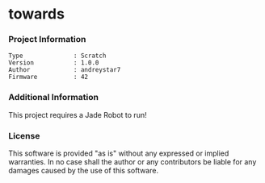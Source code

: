 towards
================



### Project Information
```
Type              : Scratch
Version           : 1.0.0
Author            : andreystar7
Firmware          : 42
```

### Additional Information
This project requires a Jade Robot to run!

### License
This software is provided "as is" without any expressed or implied warranties.  In no case shall the author or any contributors be liable for any damages caused by the use of this software.

